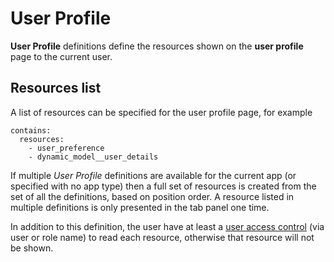 # User Profile

**User Profile** definitions define the resources shown on the **user profile** page
to the current user.

## Resources list

A list of resources can be specified for the user profile page, for example

    contains: 
      resources:
        - user_preference
        - dynamic_model__user_details

If multiple *User Profile* definitions are available for the current app (or specified with no app type) then a full set of resources is created from the set of all the definitions, based on position order. A resource listed in multiple definitions is only
presented in the tab panel one time.

In addition to this definition, the user have at least a [user access control](../user_access_controls/0_introduction.md) (via user or role name) to read each resource, otherwise that resource will not be shown.
